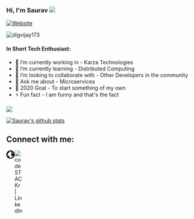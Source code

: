 ### Hi, I'm Saurav <img src="https://media.giphy.com/media/hvRJCLFzcasrR4ia7z/giphy.gif" width="25px">
[![Website](https://img.shields.io/badge/co--founder%40-nsquare.dev-brightgreen)](https://www.nsquare.dev/)

<p align="left"> 
<img src="https://komarev.com/ghpvc/?username=USERNAME&label=Views&color=blue&style=plastic" alt="digvijay173" />
 </p>

#### In Short Tech Enthusiast:
- 🔭 I’m currently working in - Karza Technologies
- 🌱 I’m currently learning - Distributed Computing
- 👯 I’m looking to collaborate with - Other Developers in the community
- 💬 Ask me about - Microservices
- 🥅 2020 Goal - To start something of my own
- ⚡ Fun fact - I am funny and that's the fact

<a href="https://github.com/USERNAME">
  <img align="center" src="https://github-readme-stats.vercel.app/api/top-langs/?username=sroy96&theme=light&hide_langs_below=1" />
</a>

[![Saurav's github stats](https://github-readme-stats.vercel.app/api?username=sroy96&count_private=true&include_all_commits=true&theme=radical)](https://google.com)
## Connect with me:
[<img align="left" alt="codeSTACKr.com" width="22px" src="https://raw.githubusercontent.com/iconic/open-iconic/master/svg/globe.svg" />][website]
[<img align="left" alt="codeSTACKr | LinkedIn" width="22px" src="https://cdn.jsdelivr.net/npm/simple-icons@v3/icons/linkedin.svg" />][linkedin]
<br />
<!-- This section you create this variables that are used above -->
[website]: https://www.nsquare.dev/
[linkedin]: https://www.linkedin.com/in/sr96/
